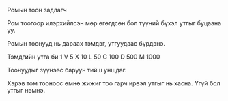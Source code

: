 Ромын тоон задлагч 

Ром тоогоор илэрхийлсэн мөр өгөгдсөн бол түүний бүхэл утгыг буцаана уу. 

Ромын тоонууд нь дараах тэмдэг, утгуудаас бүрдэнэ. 

Тэмдгийн утга 
би 1 
V 5 
X 10 
L 50 
C 100 
D 500 
М 1000 

Тоонуудыг зүүнээс баруун тийш уншдаг. 

Хэрэв том тооноос өмнө жижиг тоо гарч ирвэл утгыг нь хасна. Үгүй бол утгыг нэмнэ.